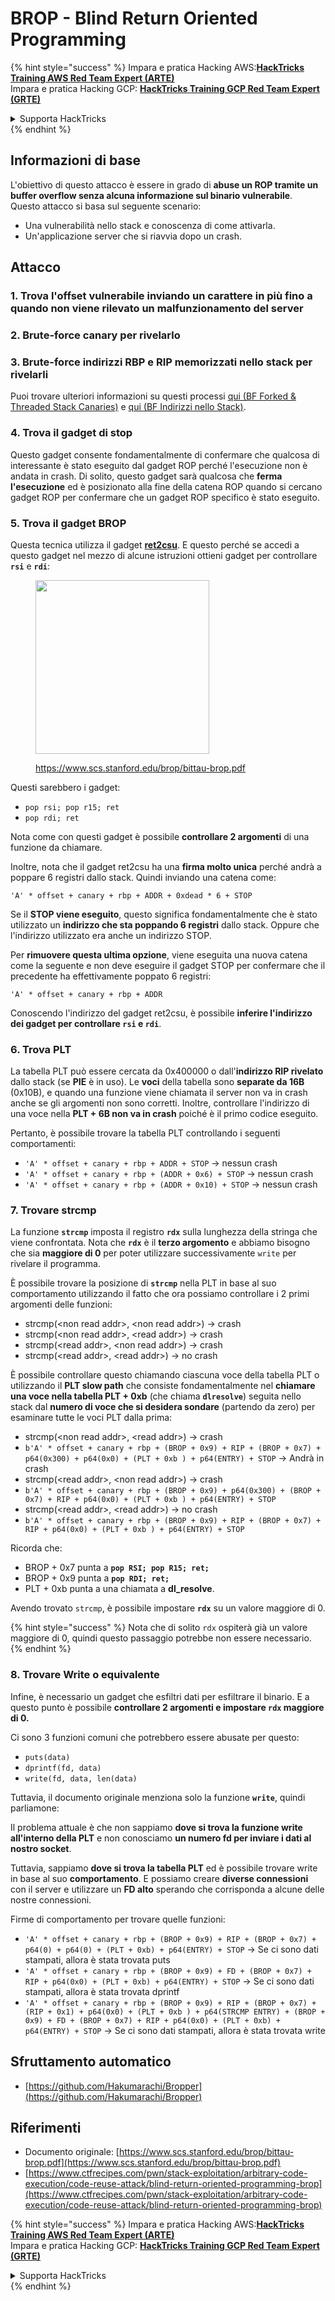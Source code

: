# BROP - Blind Return Oriented Programming

{% hint style="success" %}
Impara e pratica Hacking AWS:<img src="../../.gitbook/assets/arte.png" alt="" data-size="line">[**HackTricks Training AWS Red Team Expert (ARTE)**](https://training.hacktricks.xyz/courses/arte)<img src="../../.gitbook/assets/arte.png" alt="" data-size="line">\
Impara e pratica Hacking GCP: <img src="../../.gitbook/assets/grte.png" alt="" data-size="line">[**HackTricks Training GCP Red Team Expert (GRTE)**<img src="../../.gitbook/assets/grte.png" alt="" data-size="line">](https://training.hacktricks.xyz/courses/grte)

<details>

<summary>Supporta HackTricks</summary>

* Controlla i [**piani di abbonamento**](https://github.com/sponsors/carlospolop)!
* **Unisciti al** 💬 [**gruppo Discord**](https://discord.gg/hRep4RUj7f) o al [**gruppo telegram**](https://t.me/peass) o **seguici** su **Twitter** 🐦 [**@hacktricks\_live**](https://twitter.com/hacktricks_live)**.**
* **Condividi trucchi di hacking inviando PR ai** [**HackTricks**](https://github.com/carlospolop/hacktricks) e [**HackTricks Cloud**](https://github.com/carlospolop/hacktricks-cloud) repos di github.

</details>
{% endhint %}

## Informazioni di base

L'obiettivo di questo attacco è essere in grado di **abuse un ROP tramite un buffer overflow senza alcuna informazione sul binario vulnerabile**.\
Questo attacco si basa sul seguente scenario:

* Una vulnerabilità nello stack e conoscenza di come attivarla.
* Un'applicazione server che si riavvia dopo un crash.

## Attacco

### **1. Trova l'offset vulnerabile** inviando un carattere in più fino a quando non viene rilevato un malfunzionamento del server

### **2. Brute-force canary** per rivelarlo

### **3. Brute-force indirizzi RBP e RIP** memorizzati nello stack per rivelarli

Puoi trovare ulteriori informazioni su questi processi [qui (BF Forked & Threaded Stack Canaries)](../common-binary-protections-and-bypasses/stack-canaries/bf-forked-stack-canaries.md) e [qui (BF Indirizzi nello Stack)](../common-binary-protections-and-bypasses/pie/bypassing-canary-and-pie.md).

### **4. Trova il gadget di stop**

Questo gadget consente fondamentalmente di confermare che qualcosa di interessante è stato eseguito dal gadget ROP perché l'esecuzione non è andata in crash. Di solito, questo gadget sarà qualcosa che **ferma l'esecuzione** ed è posizionato alla fine della catena ROP quando si cercano gadget ROP per confermare che un gadget ROP specifico è stato eseguito.

### **5. Trova il gadget BROP**

Questa tecnica utilizza il gadget [**ret2csu**](ret2csu.md). E questo perché se accedi a questo gadget nel mezzo di alcune istruzioni ottieni gadget per controllare **`rsi`** e **`rdi`**:

<figure><img src="../../.gitbook/assets/image (1) (1) (1) (1) (1) (1) (1) (1) (1) (1) (1) (1).png" alt="" width="278"><figcaption><p><a href="https://www.scs.stanford.edu/brop/bittau-brop.pdf">https://www.scs.stanford.edu/brop/bittau-brop.pdf</a></p></figcaption></figure>

Questi sarebbero i gadget:

* `pop rsi; pop r15; ret`
* `pop rdi; ret`

Nota come con questi gadget è possibile **controllare 2 argomenti** di una funzione da chiamare.

Inoltre, nota che il gadget ret2csu ha una **firma molto unica** perché andrà a poppare 6 registri dallo stack. Quindi inviando una catena come:

`'A' * offset + canary + rbp + ADDR + 0xdead * 6 + STOP`

Se il **STOP viene eseguito**, questo significa fondamentalmente che è stato utilizzato un **indirizzo che sta poppando 6 registri** dallo stack. Oppure che l'indirizzo utilizzato era anche un indirizzo STOP.

Per **rimuovere questa ultima opzione**, viene eseguita una nuova catena come la seguente e non deve eseguire il gadget STOP per confermare che il precedente ha effettivamente poppato 6 registri:

`'A' * offset + canary + rbp + ADDR`

Conoscendo l'indirizzo del gadget ret2csu, è possibile **inferire l'indirizzo dei gadget per controllare `rsi` e `rdi`**.

### 6. Trova PLT

La tabella PLT può essere cercata da 0x400000 o dall'**indirizzo RIP rivelato** dallo stack (se **PIE** è in uso). Le **voci** della tabella sono **separate da 16B** (0x10B), e quando una funzione viene chiamata il server non va in crash anche se gli argomenti non sono corretti. Inoltre, controllare l'indirizzo di una voce nella **PLT + 6B non va in crash** poiché è il primo codice eseguito.

Pertanto, è possibile trovare la tabella PLT controllando i seguenti comportamenti:

* `'A' * offset + canary + rbp + ADDR + STOP` -> nessun crash
* `'A' * offset + canary + rbp + (ADDR + 0x6) + STOP` -> nessun crash
* `'A' * offset + canary + rbp + (ADDR + 0x10) + STOP` -> nessun crash

### 7. Trovare strcmp

La funzione **`strcmp`** imposta il registro **`rdx`** sulla lunghezza della stringa che viene confrontata. Nota che **`rdx`** è il **terzo argomento** e abbiamo bisogno che sia **maggiore di 0** per poter utilizzare successivamente `write` per rivelare il programma.

È possibile trovare la posizione di **`strcmp`** nella PLT in base al suo comportamento utilizzando il fatto che ora possiamo controllare i 2 primi argomenti delle funzioni:

* strcmp(\<non read addr>, \<non read addr>) -> crash
* strcmp(\<non read addr>, \<read addr>) -> crash
* strcmp(\<read addr>, \<non read addr>) -> crash
* strcmp(\<read addr>, \<read addr>) -> no crash

È possibile controllare questo chiamando ciascuna voce della tabella PLT o utilizzando il **PLT slow path** che consiste fondamentalmente nel **chiamare una voce nella tabella PLT + 0xb** (che chiama **`dlresolve`**) seguita nello stack dal **numero di voce che si desidera sondare** (partendo da zero) per esaminare tutte le voci PLT dalla prima:

* strcmp(\<non read addr>, \<read addr>) -> crash
* `b'A' * offset + canary + rbp + (BROP + 0x9) + RIP + (BROP + 0x7) + p64(0x300) + p64(0x0) + (PLT + 0xb ) + p64(ENTRY) + STOP` -> Andrà in crash
* strcmp(\<read addr>, \<non read addr>) -> crash
* `b'A' * offset + canary + rbp + (BROP + 0x9) + p64(0x300) + (BROP + 0x7) + RIP + p64(0x0) + (PLT + 0xb ) + p64(ENTRY) + STOP`
* strcmp(\<read addr>, \<read addr>) -> no crash
* `b'A' * offset + canary + rbp + (BROP + 0x9) + RIP + (BROP + 0x7) + RIP + p64(0x0) + (PLT + 0xb ) + p64(ENTRY) + STOP`

Ricorda che:

* BROP + 0x7 punta a **`pop RSI; pop R15; ret;`**
* BROP + 0x9 punta a **`pop RDI; ret;`**
* PLT + 0xb punta a una chiamata a **dl\_resolve**.

Avendo trovato `strcmp`, è possibile impostare **`rdx`** su un valore maggiore di 0.

{% hint style="success" %}
Nota che di solito `rdx` ospiterà già un valore maggiore di 0, quindi questo passaggio potrebbe non essere necessario.
{% endhint %}

### 8. Trovare Write o equivalente

Infine, è necessario un gadget che esfiltri dati per esfiltrare il binario. E a questo punto è possibile **controllare 2 argomenti e impostare `rdx` maggiore di 0.**

Ci sono 3 funzioni comuni che potrebbero essere abusate per questo:

* `puts(data)`
* `dprintf(fd, data)`
* `write(fd, data, len(data)`

Tuttavia, il documento originale menziona solo la funzione **`write`**, quindi parliamone:

Il problema attuale è che non sappiamo **dove si trova la funzione write all'interno della PLT** e non conosciamo **un numero fd per inviare i dati al nostro socket**.

Tuttavia, sappiamo **dove si trova la tabella PLT** ed è possibile trovare write in base al suo **comportamento**. E possiamo creare **diverse connessioni** con il server e utilizzare un **FD alto** sperando che corrisponda a alcune delle nostre connessioni.

Firme di comportamento per trovare quelle funzioni:

* `'A' * offset + canary + rbp + (BROP + 0x9) + RIP + (BROP + 0x7) + p64(0) + p64(0) + (PLT + 0xb) + p64(ENTRY) + STOP` -> Se ci sono dati stampati, allora è stata trovata puts
* `'A' * offset + canary + rbp + (BROP + 0x9) + FD + (BROP + 0x7) + RIP + p64(0x0) + (PLT + 0xb) + p64(ENTRY) + STOP` -> Se ci sono dati stampati, allora è stata trovata dprintf
* `'A' * offset + canary + rbp + (BROP + 0x9) + RIP + (BROP + 0x7) + (RIP + 0x1) + p64(0x0) + (PLT + 0xb ) + p64(STRCMP ENTRY) + (BROP + 0x9) + FD + (BROP + 0x7) + RIP + p64(0x0) + (PLT + 0xb) + p64(ENTRY) + STOP` -> Se ci sono dati stampati, allora è stata trovata write

## Sfruttamento automatico

* [https://github.com/Hakumarachi/Bropper](https://github.com/Hakumarachi/Bropper)

## Riferimenti

* Documento originale: [https://www.scs.stanford.edu/brop/bittau-brop.pdf](https://www.scs.stanford.edu/brop/bittau-brop.pdf)
* [https://www.ctfrecipes.com/pwn/stack-exploitation/arbitrary-code-execution/code-reuse-attack/blind-return-oriented-programming-brop](https://www.ctfrecipes.com/pwn/stack-exploitation/arbitrary-code-execution/code-reuse-attack/blind-return-oriented-programming-brop)

{% hint style="success" %}
Impara e pratica Hacking AWS:<img src="../../.gitbook/assets/arte.png" alt="" data-size="line">[**HackTricks Training AWS Red Team Expert (ARTE)**](https://training.hacktricks.xyz/courses/arte)<img src="../../.gitbook/assets/arte.png" alt="" data-size="line">\
Impara e pratica Hacking GCP: <img src="../../.gitbook/assets/grte.png" alt="" data-size="line">[**HackTricks Training GCP Red Team Expert (GRTE)**<img src="../../.gitbook/assets/grte.png" alt="" data-size="line">](https://training.hacktricks.xyz/courses/grte)

<details>

<summary>Supporta HackTricks</summary>

* Controlla i [**piani di abbonamento**](https://github.com/sponsors/carlospolop)!
* **Unisciti al** 💬 [**gruppo Discord**](https://discord.gg/hRep4RUj7f) o al [**gruppo telegram**](https://t.me/peass) o **seguici** su **Twitter** 🐦 [**@hacktricks\_live**](https://twitter.com/hacktricks_live)**.**
* **Condividi trucchi di hacking inviando PR ai** [**HackTricks**](https://github.com/carlospolop/hacktricks) e [**HackTricks Cloud**](https://github.com/carlospolop/hacktricks-cloud) repos di github.

</details>
{% endhint %}

